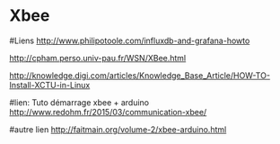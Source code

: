 # Xbee


#Liens
http://www.philipotoole.com/influxdb-and-grafana-howto 

http://cpham.perso.univ-pau.fr/WSN/XBee.html

http://knowledge.digi.com/articles/Knowledge_Base_Article/HOW-TO-Install-XCTU-in-Linux

#lien: Tuto démarrage xbee + arduino
http://www.redohm.fr/2015/03/communication-xbee/

#autre lien
http://faitmain.org/volume-2/xbee-arduino.html
